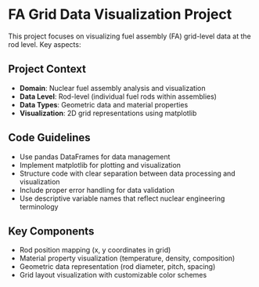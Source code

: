 <!-- Use this file to provide workspace-specific custom instructions to Copilot. For more details, visit https://code.visualstudio.com/docs/copilot/copilot-customization#_use-a-githubcopilotinstructionsmd-file -->

# FA Grid Data Visualization Project

This project focuses on visualizing fuel assembly (FA) grid-level data at the rod level. Key aspects:

## Project Context
- **Domain**: Nuclear fuel assembly analysis and visualization
- **Data Level**: Rod-level (individual fuel rods within assemblies)
- **Data Types**: Geometric data and material properties
- **Visualization**: 2D grid representations using matplotlib

## Code Guidelines
- Use pandas DataFrames for data management
- Implement matplotlib for plotting and visualization
- Structure code with clear separation between data processing and visualization
- Include proper error handling for data validation
- Use descriptive variable names that reflect nuclear engineering terminology

## Key Components
- Rod position mapping (x, y coordinates in grid)
- Material property visualization (temperature, density, composition)
- Geometric data representation (rod diameter, pitch, spacing)
- Grid layout visualization with customizable color schemes
